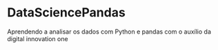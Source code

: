 # DataSciencePandas

Aprendendo a analisar os dados com Python e pandas com o auxílio da digital innovation one
